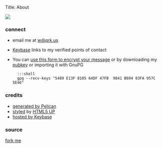 Title: About

<img id="avatar" src="https://graph.facebook.com/748526162/picture?type=large">

### connect
- email me at <w@qrk.us>

- [Keybase](https://keybase.io/kourier) links to my verified points of contact

- You can [use this form to encrypt your message](https://keybase.io/encrypt#kourier) or by downloading my [pubkey](/blob/kourier-pgp-0xB69403FA957C5E46.asc) or importing it with GnuPG

        :::shell
        gpg --recv-keys "5489 E13F 8105 64DF 47FB  9841 B694 03FA 957C 5E46"

<!--
- You can grant privileges to my [Secure Shell (SSH)](/blob/kourier-ssh-id_rsa.pub) identity

        #!shell
        curl -s {{ SITEURL }}/blob/kourier-ssh-id_rsa.pub >> .ssh/authorized_keys
-->


### credits
* [generated by Pelican](https://getpelican.com/)
* [styled](https://github.com/frankV/twenty-pelican-html5up) by [HTML5 UP](http://html5up.net)
* [hosted by Keybase](https://keybase.io/docs/kbfs)

### source
[fork me](https://github.com/qrkourier/keybase-landing)
